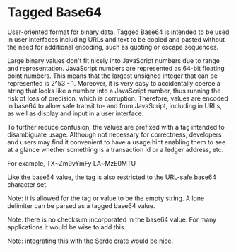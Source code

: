 # Tagged Base64

User-oriented format for binary data. Tagged Base64 is intended to be
used in user interfaces including URLs and text to be copied and
pasted without the need for additional encoding, such as quoting or
escape sequences.

Large binary values don't fit nicely into JavaScript numbers due to
range and representation. JavaScript numbers are represented as 64-bit
floating point numbers. This means that the largest unsigned integer
that can be represented is 2^53 - 1. Moreover, it is very easy to
accidentally coerce a string that looks like a number into a
JavaScript number, thus running the risk of loss of precision, which
is corruption.  Therefore, values are encoded in base64 to allow safe
transit to- and from JavaScript, including in URLs, as well as display
and input in a user interface.

To further reduce confusion, the values are prefixed with a tag
intended to disambiguate usage. Although not necessary for
correctness, developers and users may find it convenient to have a
usage hint enabling them to see at a glance whether something is a
transaction id or a ledger address, etc.

For example,
   TX~Zm9vYmFy
   LA~MzE0MTU

Like the base64 value, the tag is also restricted to the URL-safe
base64 character set.

Note: it is allowed for the tag or value to be the empty string. A
lone delimiter can be parsed as a tagged base64 value.

Note: there is no checksum incorporated in the base64 value. For many
applications it would be wise to add this.

Note: integrating this with the Serde crate would be nice.
